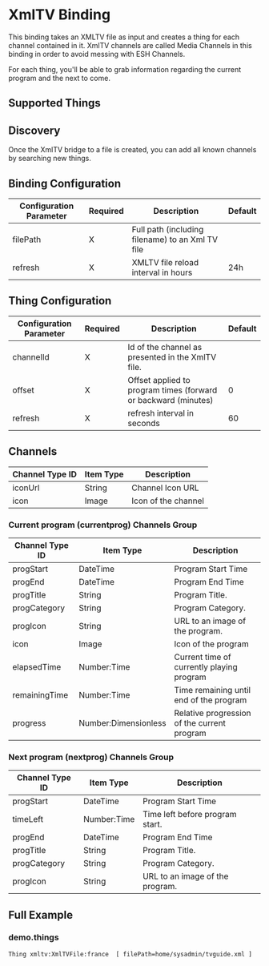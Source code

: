 # XmlTV Binding

This binding takes an XMLTV file as input and creates a thing for each channel contained in it.
XmlTV channels are called Media Channels in this binding in order to avoid messing with ESH Channels.

For each thing, you'll be able to grab information regarding the current program and the next to come.

## Supported Things

## Discovery

Once the XmlTV bridge to a file is created, you can add all known channels by searching new things.

## Binding Configuration

| Configuration Parameter | Required | Description                                         | Default |
|-------------------------|----------|-----------------------------------------------------|---------|
| filePath                | X        | Full path (including filename) to an Xml TV file    |         |
| refresh                 | X        | XMLTV file reload interval in hours                 | 24h     |

## Thing Configuration

| Configuration Parameter | Required | Description                                                     | Default |
|-------------------------|----------|-----------------------------------------------------------------|---------|
| channelId               | X        | Id of the channel as presented in the XmlTV file.               |         |
| offset                  | X        | Offset applied to program times (forward or backward (minutes)  | 0       |
| refresh                 | X        | refresh interval in seconds                                     | 60      |

## Channels

| Channel Type ID | Item Type            | Description                         |
|-----------------|----------------------|-------------------------------------|
| iconUrl         | String               | Channel Icon URL                    |
| icon            | Image                | Icon of the channel                 |

### Current program (currentprog) Channels Group

| Channel Type ID | Item Type            | Description                                 |
|-----------------|----------------------|---------------------------------------------|
| progStart       | DateTime             | Program Start Time                          |
| progEnd         | DateTime             | Program End Time                            |
| progTitle       | String               | Program Title.                              |
| progCategory    | String               | Program Category.                           |
| progIcon        | String               | URL to an image of the program.             |
| icon            | Image                | Icon of the program                         |
| elapsedTime     | Number:Time          | Current time of currently playing program   |
| remainingTime   | Number:Time          | Time remaining until end of the program     |
| progress        | Number:Dimensionless | Relative progression of the current program |

### Next program (nextprog) Channels Group

| Channel Type ID | Item Type            | Description                                 |
|-----------------|----------------------|---------------------------------------------|
| progStart       | DateTime             | Program Start Time                          |
| timeLeft        | Number:Time          | Time left before program start.             |
| progEnd         | DateTime             | Program End Time                            |
| progTitle       | String               | Program Title.                              |
| progCategory    | String               | Program Category.                           |
| progIcon        | String               | URL to an image of the program.             |

## Full Example

### demo.things

```
Thing xmltv:XmlTVFile:france  [ filePath=home/sysadmin/tvguide.xml ]
```
